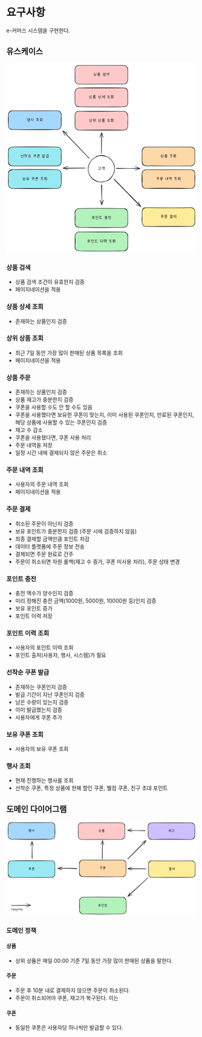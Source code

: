 # 요구사항

e-커머스 시스템을 구현한다.

## 유스케이스

![](./assets/usecase.png)

### 상품 검색

* 상품 검색 조건이 유효한지 검증
* 페이지네이션을 적용

### 상품 상세 조회

* 존재하는 상품인지 검증

### 상위 상품 조회

* 최근 7일 동안 가장 많이 판매된 상품 목록을 조회
* 페이지네이션을 적용

### 상품 주문

* 존재하는 상품인지 검증
* 상품 재고가 충분한지 검증
* 쿠폰을 사용할 수도 안 할 수도 있음
* 쿠폰을 사용했다면 보유한 쿠폰이 맞는지, 이미 사용된 쿠폰인지, 만료된 쿠폰인지, 해당 상품에 사용할 수 있는 쿠폰인지 검증
* 재고 수 감소
* 쿠폰을 사용했다면, 쿠폰 사용 처리
* 주문 내역을 저장
* 일정 시간 내에 결제되지 않은 주문은 취소

### 주문 내역 조회

* 사용자의 주문 내역 조회
* 페이지네이션을 적용

### 주문 결제

* 취소된 주문이 아닌지 검증
* 보유 포인트가 충분한지 검증 (주문 시에 검증하지 않음)
* 최종 결제할 금액만큼 포인트 차감
* 데이터 플랫폼에 주문 정보 전송
* 결제되면 주문 완료로 간주
* 주문이 취소되면 자원 롤백(재고 수 증가, 쿠폰 미사용 처리), 주문 상태 변경

### 포인트 충전

* 충전 액수가 양수인지 검증
* 미리 정해진 충전 금액(1000원, 5000원, 10000원 등)인지 검증
* 보유 포인트 증가
* 포인트 이력 저장

### 포인트 이력 조회

* 사용자의 포인트 이력 조회
* 포인트 출처(사용자, 행사, 시스템)가 필요

### 선착순 쿠폰 발급

* 존재하는 쿠폰인지 검증
* 발급 기간이 지난 쿠폰인지 검증
* 남은 수량이 있는지 검증
* 이미 발급했는지 검증
* 사용자에게 쿠폰 추가

### 보유 쿠폰 조회

* 사용자의 보유 쿠폰 조회

### 행사 조회

* 현재 진행하는 행사를 조회
* 선착순 쿠폰, 특정 상품에 한해 할인 쿠폰, 웰컴 쿠폰, 친구 초대 포인트

## 도메인 다이어그램

![](./assets/domain-diagram.png)

### 도메인 정책

#### 상품

* 상위 상품은 매일 00:00 기준 7일 동안 가장 많이 판매된 상품을 말한다.

#### 주문

* 주문 후 10분 내로 결제하지 않으면 주문이 취소된다.
* 주문이 취소되어야 쿠폰, 재고가 복구된다. 이는 

#### 쿠폰

* 동일한 쿠폰은 사용자당 하나씩만 발급할 수 있다.

